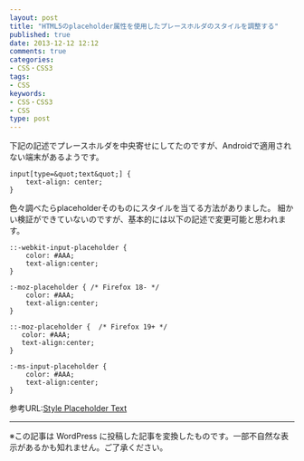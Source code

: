 ```yaml
---
layout: post
title: "HTML5のplaceholder属性を使用したプレースホルダのスタイルを調整する"
published: true
date: 2013-12-12 12:12
comments: true
categories:
- CSS・CSS3
tags:
- CSS
keywords:
- CSS・CSS3
- CSS
type: post
---
```

下記の記述でプレースホルダを中央寄せにしてたのですが、Androidで適用されない端末があるようです。



	input[type=&quot;text&quot;] {
		text-align: center;
	}



色々調べたらplaceholderそのものにスタイルを当てる方法がありました。
細かい検証ができていないのですが、基本的には以下の記述で変更可能と思われます。



	::-webkit-input-placeholder {
		color: #AAA;
		text-align:center;
	}

	:-moz-placeholder { /* Firefox 18- */
		color: #AAA;
		text-align:center;
	}

	::-moz-placeholder {  /* Firefox 19+ */
	   color: #AAA;
	   text-align:center;
	}

	:-ms-input-placeholder {
		color: #AAA;
		text-align:center;
	}



参考URL:[Style Placeholder Text](http://css-tricks.com/snippets/css/style-placeholder-text/ "Style Placeholder Text")

---
※この記事は WordPress に投稿した記事を変換したものです。一部不自然な表示があるかも知れません。ご了承ください。
